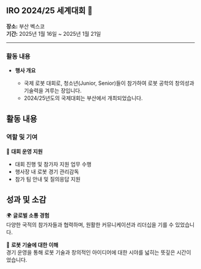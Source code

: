 ## IRO 2024/25 세계대회 🤖

**장소:** 부산 벡스코  
**기간:** 2025년 1월 16일 ~ 2025년 1월 21일

---

### 활동 내용

- **행사 개요**

  - 국제 로봇 대회로, 청소년(Junior, Senior)들이 참가하여 로봇 공학의 창의성과 기술력을 겨루는 장입니다.
  - 2024/25년도의 국제대회는 부산에서 개최되었습니다.

## 활동 내용

### 역할 및 기여

📌 **대회 운영 지원**

- 대회 진행 및 참가자 지원 업무 수행
- 행사장 내 로봇 경기 관리감독
- 참가 팀 안내 및 질의응답 지원

## 성과 및 소감

🌍 **글로벌 소통 경험**  
다양한 국적의 참가자들과 협력하며, 원활한 커뮤니케이션과 리더십을 기를 수 있었습니다.

🤖 **로봇 기술에 대한 이해**  
경기 운영을 통해 로봇 기술과 창의적인 아이디어에 대한 시야를 넓히는 뜻깊은 시간이었습니다.
